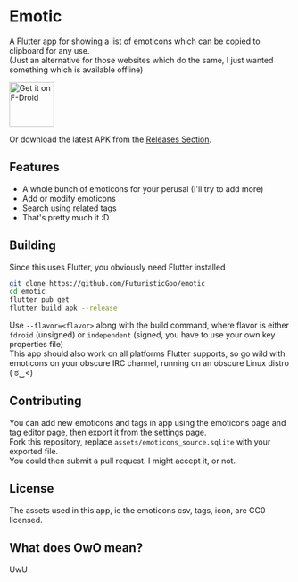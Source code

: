 # Emotic 
A Flutter app for showing a list of emoticons which can be copied to clipboard for any use.  
(Just an alternative for those websites which do the same, I just wanted something which is available offline)

[<img src="https://fdroid.gitlab.io/artwork/badge/get-it-on.png"
     alt="Get it on F-Droid"
     height="80">](https://f-droid.org/packages/futuristicgoo.emotic/)

Or download the latest APK from the [Releases Section](https://github.com/FuturisticGoo/emotic/releases/latest).

## Features
* A whole bunch of emoticons for your perusal (I'll try to add more)
* Add or modify emoticons
* Search using related tags
* That's pretty much it :D

## Building
Since this uses Flutter, you obviously need Flutter installed  
```bash
git clone https://github.com/FuturisticGoo/emotic
cd emotic
flutter pub get
flutter build apk --release
```
Use `--flavor=<flavor>` along with the build command, where flavor is either `fdroid` (unsigned) or `independent` (signed, you have to use your own key properties file)   
This app should also work on all platforms Flutter supports, so go wild with emoticons on your obscure IRC channel, running on an obscure Linux distro ( ಠ‿<)  

## Contributing
You can add new emoticons and tags in app using the emoticons page and tag editor page, then export it from the settings page.  
Fork this repository, replace `assets/emoticons_source.sqlite` with your exported file.    
You could then submit a pull request. I might accept it, or not.

## License
The assets used in this app, ie the emoticons csv, tags, icon, are CC0 licensed.

## What does OwO mean?
UwU


